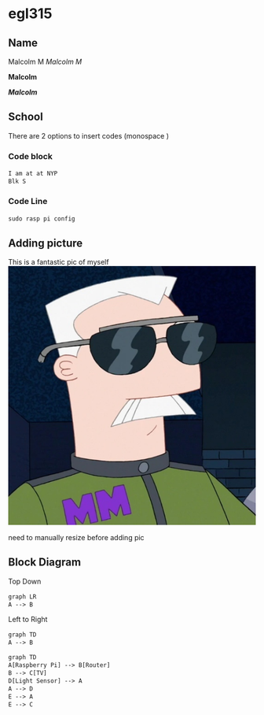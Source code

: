 # egl315
## Name
Malcolm M
*Malcolm M*

**Malcolm**

***Malcolm***

## School 
There are 2 options to insert codes (monospace )

### Code block
```
I am at at NYP
Blk S 
```

### Code Line
`sudo rasp pi config`

## Adding picture 
This is a fantastic pic of myself
![Alt text](images/mm.jpg)

need to manually resize before adding pic

## Block Diagram 

Top Down
```mermaid 
graph LR
A --> B
```

Left to Right 
```mermaid 
graph TD
A --> B
```

```mermaid 
graph TD
A[Raspberry Pi] --> B[Router]
B --> C[TV]
D[Light Sensor] --> A
A --> D
E --> A
E --> C
```
